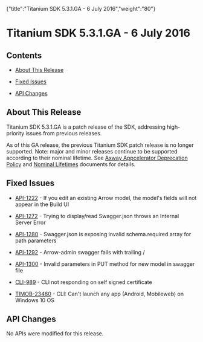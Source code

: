 {"title":"Titanium SDK 5.3.1.GA - 6 July 2016","weight":"80"} 

# Titanium SDK 5.3.1.GA - 6 July 2016

## Contents

*   [About This Release](#AboutThisRelease)
    
*   [Fixed Issues](#FixedIssues)
    
*   [API Changes](#APIChanges)
    

## About This Release

Titanium SDK 5.3.1.GA is a patch release of the SDK, addressing high-priority issues from previous releases.

As of this GA release, the previous Titanium SDK patch release is no longer supported. Note: major and minor releases continue to be supported according to their nominal lifetime. See [Axway Appcelerator Deprecation Policy](/docs/appc/AMPLIFY_Appcelerator_Services_Overview/Axway_Appcelerator_Deprecation_Policy/) and [Nominal Lifetimes](/docs/appc/AMPLIFY_Appcelerator_Services_Overview/Axway_Appcelerator_Product_Lifecycle/#NominalLifetimes) documents for details.

## Fixed Issues

*   [API-1222](https://jira.appcelerator.org/browse/API-1222) - If you edit an existing Arrow model, the model's fields will not appear in the Build UI
    
*   [API-1272](https://jira.appcelerator.org/browse/API-1272) - Trying to display/read Swagger.json throws an Internal Server Error
    
*   [API-1280](https://jira.appcelerator.org/browse/API-1280) - Swagger.json is exposing invalid schema.required array for path parameters
    
*   [API-1292](https://jira.appcelerator.org/browse/API-1292) - Arrow-admin swagger fails with trailing /
    
*   [API-1300](https://jira.appcelerator.org/browse/API-1300) - Invalid parameters in PUT method for new model in swagger file
    
*   [CLI-989](https://jira.appcelerator.org/browse/CLI-989) - CLI not responding on self signed certificate
    
*   [TIMOB-23480](https://jira.appcelerator.org/browse/TIMOB-23480) - CLI: Can't launch any app (Android, Mobileweb) on Windows 10 OS
    

## API Changes

No APIs were modified for this release.